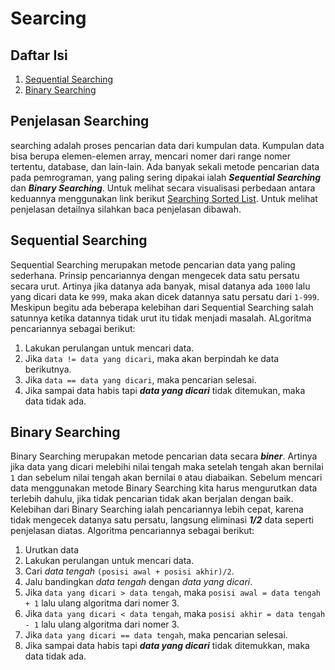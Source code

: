# Searcing
## Daftar Isi
1. [Sequential Searching](https://github.com/AgungStudent/searching/tree/main/sequential_search)
2. [Binary Searching](https://github.com/AgungStudent/searching/tree/main/binary_search)
## Penjelasan Searching
searching adalah proses pencarian data dari kumpulan data. Kumpulan data bisa berupa elemen-elemen array, mencari nomer dari range nomer tertentu, database, dan lain-lain. Ada banyak sekali metode pencarian data pada pemrograman, yang paling sering dipakai ialah ***Sequential Searching*** dan ***Binary Searching***. Untuk melihat secara visualisasi perbedaan antara keduannya menggunakan link berikut [Searching Sorted List](https://www.cs.usfca.edu/~galles/visualization/Search.html). Untuk melihat penjelasan detailnya silahkan baca penjelasan dibawah.

## Sequential Searching
Sequential Searching merupakan metode pencarian data yang paling sederhana. Prinsip pencariannya dengan mengecek data satu persatu secara urut. Artinya jika datanya ada banyak, misal datanya ada `1000` lalu yang dicari data ke `999`, maka akan dicek datannya satu persatu dari `1-999`. Meskipun begitu ada beberapa kelebihan dari Sequential Searching salah satunnya ketika datannya tidak urut itu tidak menjadi masalah.
ALgoritma pencariannya sebagai berikut:
1. Lakukan perulangan untuk mencari data.
2. Jika `data != data yang dicari`, maka akan berpindah ke data berikutnya.
3. Jika  `data == data yang dicari`, maka pencarian selesai.
4. Jika sampai data habis tapi ***data yang dicari*** tidak ditemukan, maka data tidak ada.

## Binary Searching
Binary Searching merupakan metode pencarian data secara ***biner***. Artinya jika data yang dicari melebihi nilai tengah maka setelah tengah akan bernilai `1` dan sebelum nilai tengah akan bernilai `0` atau diabaikan. Sebelum mencari data menggunakan metode Binary Searching kita harus mengurutkan data terlebih dahulu, jika tidak pencarian tidak akan berjalan dengan baik. Kelebihan dari Binary Searching ialah pencariannya lebih cepat, karena tidak mengecek datanya satu persatu, langsung eliminasi ***1/2*** data seperti penjelasan diatas. 
Algoritma pencariannya sebagai berikut:
1. Urutkan data
2. Lakukan perulangan untuk mencari data.
3. Cari *data tengah* `(posisi awal + posisi akhir)/2`.
4. Jalu bandingkan *data tengah* dengan *data yang dicari*.
5. Jika `data yang dicari > data tengah`, maka `posisi awal = data tengah + 1` lalu ulang algoritma dari nomer 3.
6. Jika `data yang dicari < data tengah`, maka `posisi akhir = data tengah - 1` lalu ulang algoritma dari nomer 3.
7. Jika `data yang dicari == data tengah`, maka pencarian selesai.
8. Jika sampai data habis tapi ***data yang dicari*** tidak ditemukkan, maka data tidak ada.

